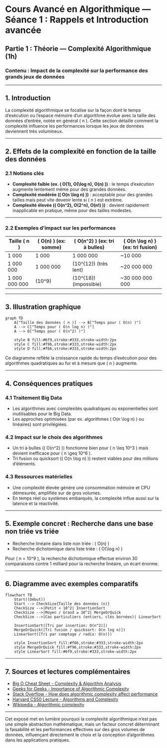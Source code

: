 # Cours Avancé en Algorithmique — Séance 1 : Rappels et Introduction avancée  
## Partie 1 : Théorie — Complexité Algorithmique (1h)  
### Contenu : Impact de la complexité sur la performance des grands jeux de données

---

## 1. Introduction

La complexité algorithmique se focalise sur la façon dont le temps d’exécution ou l’espace mémoire d’un algorithme évolue avec la taille des données d’entrée, notée en général \( n \). Cette section détaille comment la complexité influence les performances lorsque les jeux de données deviennent très volumineux.

---

## 2. Effets de la complexité en fonction de la taille des données

### 2.1 Notions clés

- **Complexité faible (ex. \( O(1), O(\log n), O(n) \))** : le temps d’exécution augmente lentement même pour des grandes données.
- **Complexité modérée (\( O(n \log n) \))** : acceptable pour des grandes tailles mais peut vite devenir lente si \( n \) est extrême.
- **Complexité élevée (\( O(n^2), O(2^n), O(n!) \))** : devient rapidement inapplicable en pratique, même pour des tailles modestes.

---

### 2.2 Exemples d’impact sur les performances

| Taille \( n \) | \( O(n) \) (ex: somme) | \( O(n^2) \) (ex: tri à bulles) | \( O(n \log n) \) (ex: tri fusion) |
|----------------|------------------------|---------------------------------|-----------------------------------|
| 1 000          | 1 000                  | 1 000 000                       | ~10 000                           |
| 1 000 000      | 1 000 000              | \(10^{12}\) (très lent)         | ~20 000 000                      |
| 1 000 000 000  | \(10^9\)               | \(10^{18}\) (impossible)         | ~30 000 000 000                  |

---

## 3. Illustration graphique

```mermaid
graph TD
    A["Taille des données ( n )] --> B["Temps pour ( O(n) )"]
    A --> C["Temps pour ( O(n log n) )"]
    A --> D["Temps pour ( O(n^2) )"]

    style B fill:#6f9,stroke:#333,stroke-width:2px
    style C fill:#f96,stroke:#333,stroke-width:2px
    style D fill:#f66,stroke:#333,stroke-width:2px
```

Ce diagramme reflète la croissance rapide du temps d’exécution pour des algorithmes quadratiques au fur et à mesure que \( n \) augmente.

---

## 4. Conséquences pratiques

### 4.1 Traitement Big Data

- Les algorithmes avec complexités quadratiques ou exponentielles sont inutilisables pour le Big Data.
- Les approches optimisées (par ex. algorithmes \( O(n \log n) \) ou linéaires) sont privilégiées.

### 4.2 Impact sur le choix des algorithmes

- Un tri à bulles (\( O(n^2) \)) fonctionne bien pour \( n \leq 10^3 \) mais devient inefficace pour \( n \geq 10^6 \).
- Tri fusion ou quicksort (\( O(n \log n) \)) restent viables pour des millions d’éléments.

### 4.3 Ressources matérielles

- Une complexité élevée génère une consommation mémoire et CPU démesurée, amplifiée sur de gros volumes.
- En temps réel ou systèmes embarqués, la complexité influe aussi sur la latence et la réactivité.

---

## 5. Exemple concret : Recherche dans une base non triée vs triée

- Recherche linéaire dans liste non triée : \( O(n) \)
- Recherche dichotomique dans liste triée : \( O(\log n) \)

Pour \( n = 10^9 \), la recherche dichotomique effectue environ 30 comparaisons contre 1 milliard pour la recherche linéaire, un écart énorme.

---

## 6. Diagramme avec exemples comparatifs

```mermaid
flowchart TB
    Start((Début))
    Start --> CheckSize{Taille des données (n)}
    CheckSize -->|Petit < 10^2| InsertionSort
    CheckSize -->|Moyen / Grand ≥ 10^2| MergeOrQuick
    CheckSize -->|Cas particuliers (entiers, clés bornées)| LinearSort

    InsertionSort([Tri par insertion: O(n^2)])
    MergeOrQuick([Tri fusion / quicksort: O(n log n)])
    LinearSort([Tri par comptage / radix: O(n)])

    style InsertionSort fill:#f66,stroke:#333,stroke-width:2px
    style MergeOrQuick fill:#f96,stroke:#333,stroke-width:2px
    style LinearSort fill:#6f9,stroke:#333,stroke-width:2px

```

---

## 7. Sources et lectures complémentaires

- [Big O Cheat Sheet - Complexity & Algorithm Analysis](https://www.bigocheatsheet.com/)
- [Geeks for Geeks - Importance of Algorithmic Complexity](https://www.geeksforgeeks.org/importance-of-algorithmic-complexity-in-software-development/)
- [Stack Overflow - How does algorithmic complexity affect performance](https://stackoverflow.com/questions/6690962/how-does-algorithmic-complexity-affect-performance)
- [Harvard CS50 Lecture - Algorithms and Complexity](https://cs50.harvard.edu/x/2020/notes/4/)
- [Wikipedia - Algorithmic complexity](https://en.wikipedia.org/wiki/Analysis_of_algorithms)

---

Cet exposé met en lumière pourquoi la complexité algorithmique n’est pas une simple abstraction mathématique, mais un facteur concret déterminant la faisabilité et les performances effectives sur des gros volumes de données, influençant directement le choix et la conception d’algorithmes dans les applications pratiques.
